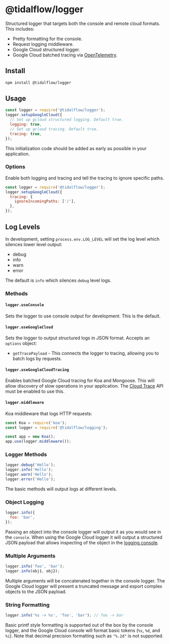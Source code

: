 # @tidalflow/logger

Structured logger that targets both the console and remote cloud formats. This
includes:

- Pretty formatting for the console.
- Request logging middleware.
- Google Cloud structured logger.
- Google Cloud batched tracing via [OpenTelemetry](https://opentelemetry.io/).

## Install

```bash
npm install @tidalflow/logger
```

## Usage

```js
const logger = require('@tidalflow/logger');
logger.setupGoogleCloud({
  // Set up gcloud structured logging. Default true.
  logging: true,
  // Set up gcloud tracing. Default true.
  tracing: true,
});
```

This initialization code should be added as early as possible in your
application.

### Options

Enable both logging and tracing and tell the tracing to ignore specific paths.

```js
const logger = require('@tidalflow/logger');
logger.setupGoogleCloud({
  tracing: {
    ignoreIncomingPaths: ['/'],
  },
});
```

## Log Levels

In development, setting `process.env.LOG_LEVEL` will set the log level which
silences lower level output:

- debug
- info
- warn
- error

The default is `info` which silences `debug` level logs.

### Methods

#### `logger.useConsole`

Sets the logger to use console output for development. This is the default.

#### `logger.useGoogleCloud`

Sets the logger to output structured logs in JSON format. Accepts an `options`
object:

- `getTracePayload` - This connects the logger to tracing, allowing you to batch
  logs by requests.

#### `logger.useGoogleCloudTracing`

Enables batched Google Cloud tracing for Koa and Mongoose. This will allow
discovery of slow operations in your application. The
[Cloud Trace](https://cloud.google.com/trace) API must be enabled to use this.

#### `logger.middleware`

Koa middleware that logs HTTP requests:

```js
const Koa = require('koa');
const logger = require('@tidalflow/logging');

const app = new Koa();
app.use(logger.middleware());
```

### Logger Methods

```js
logger.debug('Hello');
logger.info('Hello');
logger.warn('Hello');
logger.error('Hello');
```

The basic methods will output logs at different levels.

### Object Logging

```js
logger.info({
  foo: 'bar',
});
```

Passing an object into the console logger will output it as you would see in the
`console`. When using the Google Cloud logger it will output a structured JSON
payload that allows inspecting of the object in the
[logging console](https://console.cloud.google.com/logs).

### Multiple Arguments

```js
logger.info('foo', 'bar');
logger.info(obj1, obj2);
```

Multiple arguments will be concatenated together in the console logger. The
Google Cloud logger will present a truncated message and export complex objects
to the JSON payload.

### String Formatting

```js
logger.info('%s -> %s', 'foo', 'bar'); // foo -> bar
```

Basic printf style formatting is supported out of the box by the console logger,
and the Google Cloud console will format basic tokens (`%s`, `%d`, and `%i`).
Note that decimal precision formatting such as `"%.2d"` is not supported.
